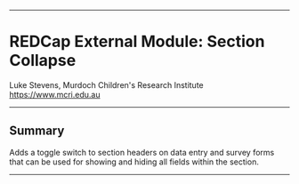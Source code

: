 ********************************************************************************
# REDCap External Module: Section Collapse

Luke Stevens, Murdoch Children's Research Institute https://www.mcri.edu.au

********************************************************************************
## Summary

Adds a toggle switch to section headers on data entry and survey forms that can be used for showing and hiding all fields within the section.

********************************************************************************